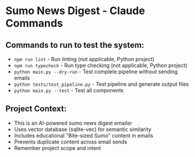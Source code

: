 # Sumo News Digest - Claude Commands

## Commands to run to test the system:
- `npm run lint` - Run linting (not applicable, Python project)
- `npm run typecheck` - Run type checking (not applicable, Python project)
- `python main.py --dry-run` - Test complete pipeline without sending emails
- `python tests/test_pipeline.py` - Test pipeline and generate output files
- `python main.py --test` - Test all components

## Project Context:
- This is an AI-powered sumo news digest emailer
- Uses vector database (sqlite-vec) for semantic similarity
- Includes educational "Bite-sized Sumo" content in emails  
- Prevents duplicate content across email sends
- Remember project scope and intent